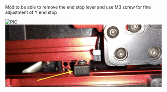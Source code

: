 
Mod to be able to remove the end stop lever and use M3 screw for fine adjustment of Y end stop

![PIC](Y_endstop_1.png)
![PIC](Y_endstop_2.png)
